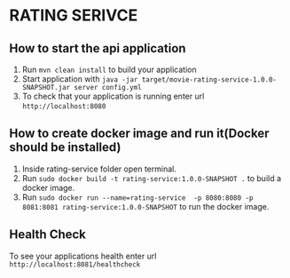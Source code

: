 # RATING SERIVCE

How to start the api application
---

1. Run `mvn clean install` to build your application
1. Start application with `java -jar target/movie-rating-service-1.0.0-SNAPSHOT.jar server config.yml`
1. To check that your application is running enter url `http://localhost:8080`

How to create docker image and run it(Docker should be installed)
---

1. Inside rating-service folder open terminal.
2. Run `sudo docker build -t rating-service:1.0.0-SNAPSHOT .` to build a docker image.
3. Run `sudo docker run --name=rating-service  -p 8080:8080 -p 8081:8081 rating-service:1.0.0-SNAPSHOT` to run the docker image.


Health Check
---

To see your applications health enter url `http://localhost:8081/healthcheck`
